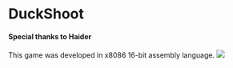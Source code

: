 # DuckShoot #
#### Special thanks to Haider ####
This game was developed in x8086 16-bit assembly language.
![](https://github.com/Your_Repository_Name/Your_GIF_Name.gif)
